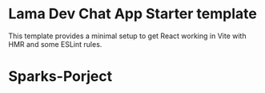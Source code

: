 # Lama Dev Chat App Starter template

This template provides a minimal setup to get React working in Vite with HMR and some ESLint rules.
# Sparks-Porject
